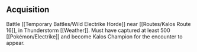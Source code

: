 ## Acquisition
Battle [[Temporary Battles/Wild Electrike Horde]] near [[Routes/Kalos Route 16]], in Thunderstorm [[Weather]]. Must have captured at least 500 [[Pokémon/Electrike]] and become Kalos Champion for the encounter to appear.
